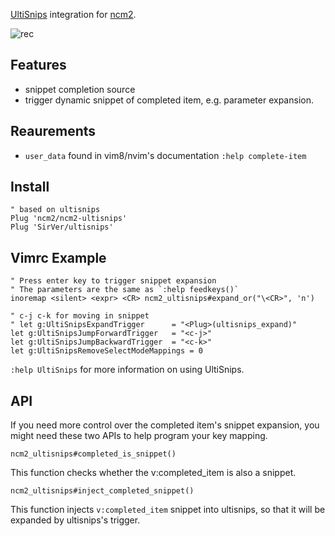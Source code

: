 [UltiSnips](https://github.com/SirVer/ultisnips) integration for
[ncm2](https://github.com/ncm2/ncm2).

![rec](https://user-images.githubusercontent.com/4538941/42503042-2b7da088-846a-11e8-837d-17432a444d97.gif)

## Features

- snippet completion source
- trigger dynamic snippet of completed item, e.g. parameter expansion.

## Reaurements

- `user_data` found in vim8/nvim's documentation `:help complete-item`

## Install

```vim
" based on ultisnips
Plug 'ncm2/ncm2-ultisnips'
Plug 'SirVer/ultisnips'
```

## Vimrc Example

```vim
" Press enter key to trigger snippet expansion
" The parameters are the same as `:help feedkeys()`
inoremap <silent> <expr> <CR> ncm2_ultisnips#expand_or("\<CR>", 'n')

" c-j c-k for moving in snippet
" let g:UltiSnipsExpandTrigger		= "<Plug>(ultisnips_expand)"
let g:UltiSnipsJumpForwardTrigger	= "<c-j>"
let g:UltiSnipsJumpBackwardTrigger	= "<c-k>"
let g:UltiSnipsRemoveSelectModeMappings = 0
```

`:help UltiSnips` for more information on using UltiSnips.

## API

If you need more control over the completed item's snippet expansion, you
might need these two APIs to help program your key mapping.

`ncm2_ultisnips#completed_is_snippet()`

This function checks whether the v:completed_item is also a snippet.

`ncm2_ultisnips#inject_completed_snippet()`

This function injects `v:completed_item` snippet into ultisnips, so that it
will be expanded by ultisnips's trigger.
